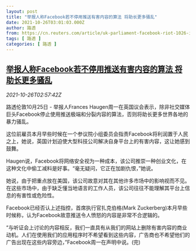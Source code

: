 ```yaml
---
layout: post
title: "举报人称Facebook若不停用推送有害内容的算法 将助长更多骚乱"
date: 2021-10-26T03:01:03.000Z
author: 路透
from: https://cn.reuters.com/article/uk-parliament-facebook-riot-1026-idCNKBS2HG09C
tags: [ 路透 ]
categories: [ 路透 ]
---
```

<!--1635217263000-->
[举报人称Facebook若不停用推送有害内容的算法 将助长更多骚乱](https://cn.reuters.com/article/uk-parliament-facebook-riot-1026-idCNKBS2HG09C)
------

<div>
<div><i>2021-10-26T02:57:42Z</i></div><p>路透伦敦10月25日 - 举报人Frances Haugen周一在英国议会表示，除非社交媒体巨头Facebook停止使用推送极端和分裂内容的算法，否则将助长更多世界各地的暴力骚乱。</p><p>这位前雇员本月早些时候在一个参议院小组委员会指责Facebook将利润置于人民之上，她说，英国计划迫使大型科技公司解决自身平台上的有害内容，这让她感到鼓舞。</p><p>Haugen说，Facebook将网络安全视为一种成本，该公司推崇一种创业文化，在这种文化中偷工减料是好事。“毫无疑问，它正在加剧仇恨，”她说。</p><p>她说，由于把重点放在美国，该公司故意对其在其他许多市场中的影响视而不见。在这些市场中，由于缺乏懂当地语言的工作人员，该公司往往不能理解其平台上信息的有害性或危险性。</p><p>Facebook已经否认上述指控，首席执行官扎克伯格(Mark Zuckerberg)本月早些时候称，认为Facebook故意推送令人愤怒的内容是非常不合逻辑的。</p><p>“与听证会上讨论的内容相反，我们一直具有从我们的网站上删除有害内容的商业动机。人们在使用我们的应用程序时不希望看到这些内容，广告商也不希望他们的广告出现在这些内容旁边，”Facebook周一在声明中说。(完)</p>
</div>
